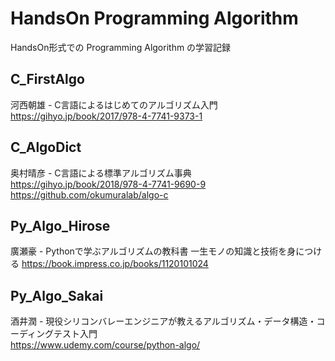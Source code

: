 # HandsOn Programming Algorithm

HandsOn形式での Programming Algorithm の学習記録  


## C_FirstAlgo

河西朝雄 - C言語によるはじめてのアルゴリズム入門  
https://gihyo.jp/book/2017/978-4-7741-9373-1  


## C_AlgoDict

奥村晴彦 - C言語による標準アルゴリズム事典  
https://gihyo.jp/book/2018/978-4-7741-9690-9  
https://github.com/okumuralab/algo-c  


## Py_Algo_Hirose

廣瀬豪 - Pythonで学ぶアルゴリズムの教科書 一生モノの知識と技術を身につける
https://book.impress.co.jp/books/1120101024  


## Py_Algo_Sakai

酒井潤 - 現役シリコンバレーエンジニアが教えるアルゴリズム・データ構造・コーディングテスト入門   
https://www.udemy.com/course/python-algo/  

